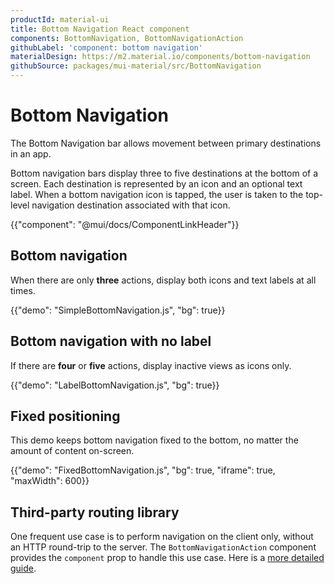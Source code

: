 ```yaml
---
productId: material-ui
title: Bottom Navigation React component
components: BottomNavigation, BottomNavigationAction
githubLabel: 'component: bottom navigation'
materialDesign: https://m2.material.io/components/bottom-navigation
githubSource: packages/mui-material/src/BottomNavigation
---
```


# Bottom Navigation

<p class="description">The Bottom Navigation bar allows movement between primary destinations in an app.</p>

Bottom navigation bars display three to five destinations at the bottom of a screen. Each destination is represented by an icon and an optional text label. When a bottom navigation icon is tapped, the user is taken to the top-level navigation destination associated with that icon.

{{"component": "@mui/docs/ComponentLinkHeader"}}

## Bottom navigation

When there are only **three** actions, display both icons and text labels at all times.

{{"demo": "SimpleBottomNavigation.js", "bg": true}}

## Bottom navigation with no label

If there are **four** or **five** actions, display inactive views as icons only.

{{"demo": "LabelBottomNavigation.js", "bg": true}}

## Fixed positioning

This demo keeps bottom navigation fixed to the bottom, no matter the amount of content on-screen.

{{"demo": "FixedBottomNavigation.js", "bg": true, "iframe": true, "maxWidth": 600}}

## Third-party routing library

One frequent use case is to perform navigation on the client only, without an HTTP round-trip to the server.
The `BottomNavigationAction` component provides the `component` prop to handle this use case.
Here is a [more detailed guide](/material-ui/integrations/routing/).
